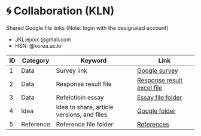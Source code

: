 # 🌀 Collaboration (KLN)

Shared Google file links (Note: login with the designated account)

+ JKL:ejxxx @gmail.com
+ HSN: @korea.ac.kr

|ID|Category|Keyword|Link|
|--|--|--|--|
|1|Data|Survey link|[Google survey](https://forms.gle/42Y1Mo986MQ8Xq4q9)|
|2|Data|Response result file|[Response result excel file]()|
|3|Data|Refelctioin essay|[Essay file folder](https://docs.google.com/spreadsheets/d/10iPA9oCMBV6LkS9kPSM7juCpNsqJW8Tc/edit?usp=sharing&ouid=105815276171464608659&rtpof=true&sd=true)|
|4|Idea|Idea to share, article versions, and files|[Google folder](https://drive.google.com/drive/folders/1aKUvk-Z993LGgP1T0zNIQLUMJB8VfIAz?usp=drive_link)|
|5|Reference|Reference file folder|[References](https://drive.google.com/drive/folders/1b_kq8VrUJCg7jZUXiVwILaczKP-ihnNJ?usp=drive_link)|
